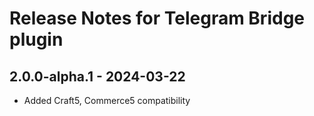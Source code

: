 # Release Notes for Telegram Bridge plugin

## 2.0.0-alpha.1 - 2024-03-22

- Added Craft5, Commerce5 compatibility